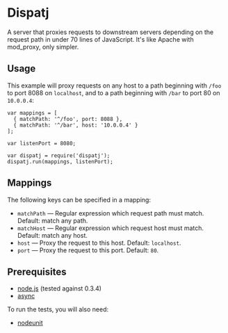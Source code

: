 Dispatj
=======

A server that proxies requests to downstream servers depending on the request
path in under 70 lines of JavaScript. It's like Apache with mod_proxy, only
simpler.

Usage
-----

This example will proxy requests on any host to a path beginning with `/foo` to
port 8088 on `localhost`, and to a path beginning with `/bar` to port 80 on
`10.0.0.4`:

    var mappings = [
      { matchPath: '^/foo', port: 8088 },
      { matchPath: '^/bar', host: '10.0.0.4' }
    ];

    var listenPort = 8080;

    var dispatj = require('dispatj');
    dispatj.run(mappings, listenPort);

Mappings
--------

The following keys can be specified in a mapping:

* `matchPath` — Regular expression which request path must match. Default: match any path.
* `matchHost` — Regular expression which request host must match. Default: match any host.
* `host` — Proxy the request to this host. Default: `localhost`.
* `port` — Proxy the request to this port. Default: `80`.

Prerequisites
-------------

* [node.js](http://nodejs.org/) (tested against 0.3.4)
* [async](https://github.com/caolan/async)

To run the tests, you will also need:

* [nodeunit](http://github.com/caolan/nodeunit)
